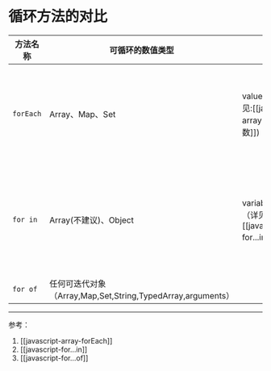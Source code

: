 # 循环方法的对比

| 方法名称  | 可循环的数值类型      | 参数                                                      | 优点                              | 缺点                                            | 兼容性                            |
| --------- | --------------------- | --------------------------------------------------------- | --------------------------------- | ----------------------------------------------- | --------------------------------- |
| `forEach` | Array、Map、Set       | value,index,array(详见:[[javascript-array-forEach#参数]]) | 代码简洁，不需要关注下标问题;     | 1. callback中不支持异步 ； 2. 无法正常跳出循环; | IE9+                              |
| `for in`    | Array(不建议)、Object | variable 、object （详见：[[javascript-for...in#参数]]）  | 方便遍历键值对类型的数据进行遍历; |                                                 | -([[javascript-for...in#兼容性]]) |
|   `for of`        |    任何可迭代对象（Array,Map,Set,String,TypedArray,arguments）                   |                                                           |                                   |                                               |         IE不兼容                            |





----

参考：

1. [[javascript-array-forEach]]
2. [[javascript-for...in]]
3. [[javascript-for...of]]
